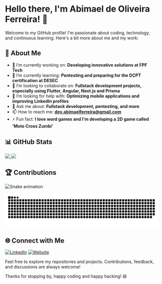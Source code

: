 # Hello there, I'm Abimael de Oliveira Ferreira! 👋

Welcome to my GitHub profile! I'm passionate about coding, technology, and continuous learning. Here's a bit more about me and my work:

## 🚀 About Me
- 🔭 I’m currently working on: **Developing innovative solutions at FPF Tech**
- 🌱 I’m currently learning: **Pentesting and preparing for the DCPT certification at DESEC**
- 👯 I’m looking to collaborate on: **Fullstack development projects, especially using Flutter, Angular, Next.js and Prisma**
- 🤔 I’m looking for help with: **Optimizing mobile applications and improving LinkedIn profiles**
- 💬 Ask me about: **Fullstack development, pentesting, and more**
- 📫 How to reach me: **dev.abimaelferreira@gmail.com**
- ⚡ Fun fact: **I love word games and I'm developing a 2D game called 'Moto Cross Zumbi'**

## 📊 GitHub Stats

<div>
  <a href="https://github.com/thebinario">
    <img loading="lazy" height="180em" src="https://github-readme-stats.vercel.app/api/top-langs/?username=thebinario&layout=compact&langs_count=7&theme=dracula"/>
    <img loading="lazy" height="180em" src="https://github-readme-stats.vercel.app/api?username=thebinario&show_icons=true&theme=dracula&include_all_commits=true&count_private=true"/>
  </a>
</div>

## 🏆 Contributions

![Snake animation](https://github.com/thebinario/thebinario/blob/output/github-contribution-grid-snake.svg)

![Animation commits](https://raw.githubusercontent.com/Platane/snk/output/github-contribution-grid-snake.svg)

## 🌐 Connect with Me

[![LinkedIn](https://img.shields.io/badge/LinkedIn-blue?style=for-the-badge&logo=linkedin)](https://www.linkedin.com/in/abimael-oliveira-ferreira](https://br.linkedin.com/in/abimael-de-oliveira-ferreira-b870121a7))
[![Website](https://img.shields.io/badge/Website-blue?style=for-the-badge&logo=google-chrome)](https://abimaelferreira.vercel.app/whoami)

Feel free to explore my repositories and projects. Contributions, feedback, and discussions are always welcome!

Thanks for stopping by, happy coding and happy hacking! 😄

